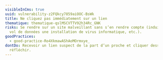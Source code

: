 ```yaml
---
visibleInCms: true
uuid: vulnerability-z2FQkcy7859aiOOC-BsWk
title: Ne cliquez pas immédiatement sur un lien
thematique: thematique-qslMSCVTTV92h34Rc_GNK
risks: Se rendre sur un site malveillant sans s’en rendre compte (induisant un
  vol de données une installation de virus informatique, etc.).
goodPractices:
  - good-practice-Ro4XkmawAShAoMOrmxye_
dontDo: Recevoir un lien suspect de la part d’un proche et cliquer dessus sans
  réfléchir.
---
```

